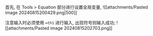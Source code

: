 首先, 在 Tools > Equation 部分进行设置全局变量,
![[attachments/Pasted image 20240815200429.png|500]]

注意输入时必须使用 ` =th1 `  进行输入, 出现符号则输入成功;
![[attachments/Pasted image 20240815202703.png]]
